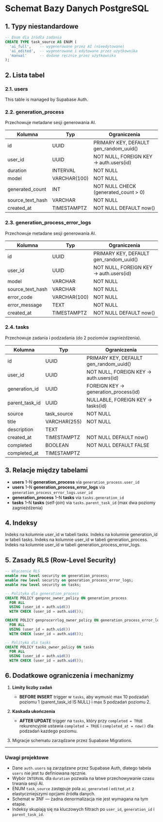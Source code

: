 # Schemat Bazy Danych PostgreSQL

## 1. Typy niestandardowe

```sql
-- Enum dla źródła zadania
CREATE TYPE task_source AS ENUM (
  'ai_full',    -- wygenerowane przez AI (nieedytowane)
  'ai_edited',  -- wygenerowane i edytowane przez użytkownika
  'manual'      -- dodane ręcznie przez użytkownika
);
```

## 2. Lista tabel

### 2.1. users

This table is managed by Supabase Auth.

### 2.2. generation_process

Przechowuje metadane sesji generowania AI.

| Kolumna          | Typ          | Ograniczenia                           |
| ---------------- | ------------ | -------------------------------------- |
| id               | UUID         | PRIMARY KEY, DEFAULT gen_random_uuid() |
| user_id          | UUID         | NOT NULL, FOREIGN KEY → auth.users(id) |
| duration         | INTERVAL     | NOT NULL                               |
| model            | VARCHAR(100) | NOT NULL                               |
| generated_count  | INT          | NOT NULL CHECK (generated_count > 0)   |
| source_text_hash | VARCHAR      | NOT NULL                               |
| created_at       | TIMESTAMPTZ  | NOT NULL DEFAULT now()                 |

### 2.3. generation_process_error_logs

Przechowuje metadane sesji generowania AI.

| Kolumna          | Typ          | Ograniczenia                           |
| ---------------- | ------------ | -------------------------------------- |
| id               | UUID         | PRIMARY KEY, DEFAULT gen_random_uuid() |
| user_id          | UUID         | NOT NULL, FOREIGN KEY → auth.users(id) |
| model            | VARCHAR      | NOT NULL                               |
| source_text_hash | VARCHAR      | NOT NULL                               |
| error_code       | VARCHAR(100) | NOT NULL                               |
| error_message    | TEXT         | NOT NULL                               |
| created_at       | TIMESTAMPTZ  | NOT NULL DEFAULT now()                 |

### 2.4. tasks

Przechowuje zadania i podzadania (do 2 poziomów zagnieżdżenia).

| Kolumna        | Typ          | Ograniczenia                           |
| -------------- | ------------ | -------------------------------------- |
| id             | UUID         | PRIMARY KEY, DEFAULT gen_random_uuid() |
| user_id        | UUID         | NOT NULL, FOREIGN KEY → auth.users(id) |
| generation_id  | UUID         | FOREIGN KEY → generation_process(id)   |
| parent_task_id | UUID         | NULLABLE, FOREIGN KEY → tasks(id)      |
| source         | task_source  | NOT NULL                               |
| title          | VARCHAR(255) | NOT NULL                               |
| description    | TEXT         |                                        |
| created_at     | TIMESTAMPTZ  | NOT NULL DEFAULT now()                 |
| completed      | BOOLEAN      | NOT NULL DEFAULT FALSE                 |
| completed_at   | TIMESTAMPTZ  |                                        |

## 3. Relacje między tabelami

- **users** 1–N **generation_process** via `generation_process.user_id`
- **users** 1–N **generation_process_error_logs** via `generation_process_error_logs.user_id`
- **generation_process** 1–N **tasks** via `tasks.generation_id`
- **tasks** 1–N **tasks** (self-join) via `tasks.parent_task_id` (max dwa poziomy zagnieżdżenia)

## 4. Indeksy

Indeks na kolumnie user_id w tabeli tasks.
Indeks na kolumnie generation_id w tabeli tasks.
Indeks na kolumnie user_id w tabeli generation_process.
Indeks na kolumnie user_id w tabeli generation_process_error_logs.

## 5. Zasady RLS (Row-Level Security)

```sql
-- Włączenie RLS
enable row level security on generation_process;
enable row level security on generation_process_error_logs;
enable row level security on tasks;

-- Polityka dla generation_process
CREATE POLICY genproc_owner_policy ON generation_process
  FOR ALL
  USING (user_id = auth.uid())
  WITH CHECK (user_id = auth.uid());

CREATE POLICY genprocerrlog_owner_policy ON generation_process_error_logs
  FOR ALL
  USING (user_id = auth.uid())
  WITH CHECK (user_id = auth.uid());

-- Polityka dla tasks
CREATE POLICY tasks_owner_policy ON tasks
  FOR ALL
  USING (user_id = auth.uid())
  WITH CHECK (user_id = auth.uid());
```

## 6. Dodatkowe ograniczenia i mechanizmy

1. **Limity liczby zadań**

   - **BEFORE INSERT** trigger w `tasks`, aby wymusić max 10 podzadań poziomu 1 (parent_task_id IS NULL) i max 5 podzadań poziomu 2.

2. **Kaskada ukończenia**

   - **AFTER UPDATE** trigger na `tasks`, który przy `completed = TRUE` rekurencyjnie ustawia `completed = TRUE` i `completed_at = now()` dla podzadań kazdego poziomu.

3. Migracje schematu zarządzane przez Supabase Migrations.

---

### Uwagi projektowe

- Dane `auth.users` są zarządzane przez Supabase Auth, dlatego tabela `users` nie jest tu definiowana ręcznie.
- Wybór `INTERVAL` dla `duration` pozwala na łatwe przechowywanie czasu trwania sesji AI.
- ENUM `task_source` zastępuje pola `ai_generated` i `edited_at` z elastyczniejszymi opcjami źródła danych.
- Schemat w 3NF — żadna denormalizacja nie jest wymagana na tym etapie.
- Indeksy skupiają się na kluczowych filtrach po `user_id`, `generation_id` i `parent_task_id`.
